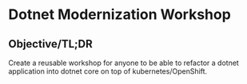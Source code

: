# Dotnet Modernization Workshop

## Objective/TL;DR

Create a reusable workshop for anyone to be able to refactor a dotnet application into dotnet core on top of kubernetes/OpenShift.


